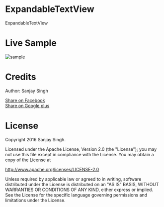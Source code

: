 # ExpandableTextView
ExpandableTextView

<h1>Live Sample</h1>

![sample](https://cloud.githubusercontent.com/assets/12843976/13701915/048e1ca8-e7b1-11e5-847e-7d793ead7086.gif)

<h1>Credits</h1>

Author: Sanjay Singh 

<a href="http://www.facebook.com/sharer.php?u=https://github.com/SamsetDev/ExpandableTextView" class="socialBtn socialBtn--facebook">Share on Facebook</a><br>
<a href="https://plus.google.com/share?url=https://github.com/SamsetDev/ExpandableTextView" class="socialBtn socialBtn--facebook">Share on Google plus</a>

<h1>License</h1>

Copyright 2016 Sanjay Singh.

Licensed under the Apache License, Version 2.0 (the "License");
you may not use this file except in compliance with the License.
You may obtain a copy of the License at

   http://www.apache.org/licenses/LICENSE-2.0

Unless required by applicable law or agreed to in writing, software
distributed under the License is distributed on an "AS IS" BASIS,
WITHOUT WARRANTIES OR CONDITIONS OF ANY KIND, either express or implied.
See the License for the specific language governing permissions and
limitations under the License.

